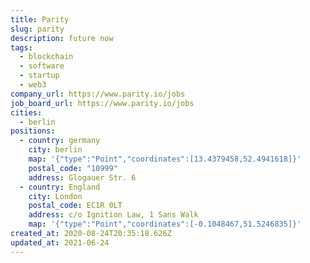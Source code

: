 ```yaml
---
title: Parity
slug: parity
description: future now
tags:
  - blockchain
  - software
  - startup
  - web3
company_url: https://www.parity.io/jobs
job_board_url: https://www.parity.io/jobs
cities:
  - berlin
positions:
  - country: germany
    city: berlin
    map: '{"type":"Point","coordinates":[13.4379458,52.4941618]}'
    postal_code: "10999"
    address: Glogauer Str. 6
  - country: England
    city: London
    postal_code: EC1R 0LT
    address: c/o Ignition Law, 1 Sans Walk
    map: '{"type":"Point","coordinates":[-0.1048467,51.5246835]}'
created_at: 2020-08-24T20:35:18.626Z
updated_at: 2021-06-24
---
```

